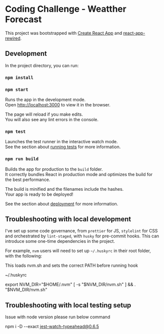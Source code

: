 # Coding Challenge - Weatther Forecast

This project was bootstrapped with [Create React App](https://github.com/facebook/create-react-app) and [react-app-rewired](https://www.npmjs.com/package/react-app-rewired).

## Development

In the project directory, you can run:

### `npm install`

### `npm start`

Runs the app in the development mode.\
Open [http://localhost:3000](http://localhost:3000) to view it in the browser.

The page will reload if you make edits.\
You will also see any lint errors in the console.

### `npm test`

Launches the test runner in the interactive watch mode.\
See the section about [running tests](https://facebook.github.io/create-react-app/docs/running-tests) for more information.

### `npm run build`

Builds the app for production to the `build` folder.\
It correctly bundles React in production mode and optimizes the build for the best performance.

The build is minified and the filenames include the hashes.\
Your app is ready to be deployed!

See the section about [deployment](https://facebook.github.io/create-react-app/docs/deployment) for more information.

## Troubleshooting with local development

I've set up some code governance, from `prettier` for JS, `stylelint` for CSS and orchestrated by `lint-staged`, with `husky` for pre-commit hooks. This can introduce some one-time dependencies in the project.

For example, `nvm` users will need to set up `~/.huskyrc` in their root folder, with the following:

This loads nvm.sh and sets the correct PATH before running hook

~/.huskyrc

export NVM_DIR="$HOME/.nvm"
[ -s "$NVM_DIR/nvm.sh" ] && \. "$NVM_DIR/nvm.sh"

## Troubleshooting with local testing setup

Issue with node version please run below command

npm i -D --exact jest-watch-typeahead@0.6.5
